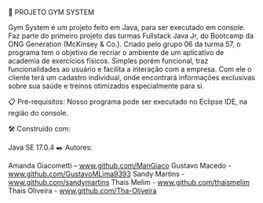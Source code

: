 🚀 PROJETO GYM SYSTEM

Gym System é um projeto feito em Java, para ser executado em console. Faz parte do primeiro projeto das turmas Fullstack Java Jr, do Bootcamp da ONG Generation (McKinsey & Co.). Criado pelo grupo 06 da turma 57, o programa tem o objetivo de recriar o ambiente de um aplicativo de academia de exercícios físicos. Simples porém funcional, traz funcionalidades ao usuário e facilita a interação com a empresa. Com ele o cliente terá um cadastro individual, onde encontrará informações exclusivas sobre sua saúde e treinos otimizados especialmente para si.

📋 Pré-requisitos: Nosso programa pode ser executado no Eclipse IDE, na região do console.

🛠️ Construído com:

Java SE 17.0.4
✒️ Autores:

Amanda Giacometti – www.github.com/ManGiaco
Gustavo Macedo - www.github.com/GustavoMLima9393
Sandy Martins - www.github.com/sandymartins
Thais Melim - www.github.com/thaismelim
Thais Oliveira - www.github.com/Tha-Oliveira